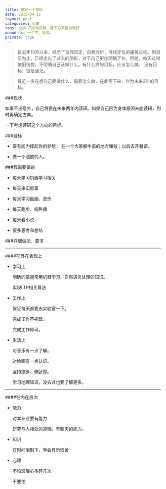 ```yaml
---
title: 确定一个目标
date: 2015-04-12
layout: post
categories: 心情
tags: 扯淡 不必做目标，静下心来努力就好
onewords: 一个字，扯淡。
private: true
---
```

> 自去年10月以来，经历了自我否定，自我分析，寻找定位的痛苦过程。到目前为止，已经走出了过去的阴影，对于自己更加明确了些。但是，每天过得依旧恍惚，不明确自己该做什么，有什么样的目标，应该怎么做。
没有目标，很是迷茫。

>最近一直在想自己要做什么，需要怎么做，在此写下来，作为未来2年的目标。

###现状

如果不出意外，自己将要在未来两年内读研。如果自己因为身体原因未能读研，到时再确定方向。

一下考虑读研这个方向的目标。

###目标

- 要有能力撑起你的梦想： 在一个大家都牛逼的地方赚钱；以后去开餐馆。

- 做一个洒脱的人。

###我需要做的

- 每天学习机器学习相关

- 每天来实验室

- 每天学习画画、音乐

- 每天跑步、俯卧撑

- 每天看小说

- 要多思考和总结

###详细做法、要求

---------------

####在外在表现上

- 学习上

  明确的掌握常用机器学习、自然语言处理的知识。
  
  实现LTP相关算法

- 工作上

  保证每天都要去实验室一下。
  
  完成工作不拖延。
  
  完成工作即可。
  
- 生活上

  对音乐有一点了解。
  
  对绘画有一点认识。
  
  坚持跑步、俯卧撑。
  
  学习地理知识。没去过也要了解更多。
  
---------------

####在内在层次

- 能力
  
  对本专业要有能力
  
  研究与人相处的道理。有聊天的能力。
  
- 知识

  在时间限制下，学会有所取舍

- 心理

  不怕玻璃心多碎几次
  
  不要怕
  
  
